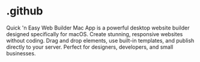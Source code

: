 # .github
Quick 'n Easy Web Builder Mac App is a powerful desktop website builder designed specifically for macOS. Create stunning, responsive websites without coding. Drag and drop elements, use built-in templates, and publish directly to your server. Perfect for designers, developers, and small businesses.
